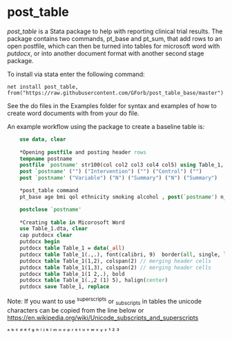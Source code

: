 ﻿# post_table
*post_table* is a Stata package to help with reporting clinical trial results. The package contains two commands, pt_base and pt_sum, that add rows to an open postfile, which can then be turned into tables for microsoft word with _putdocx_, or into another document format with another second stage package.

To install via stata enter the following command:

`net install post_table, from("https://raw.githubusercontent.com/GForb/post_table_base/master")`

See the do files in the Examples folder for syntax and examples of how to create word documents with from your do file.

An example workflow using the package to create a baseline table is:

````stata
	use data, clear
	
	*Opening postfile and posting header rows
	tempname postname
	postfile `postname' str100(col col2 col3 col4 col5) using Table_1, replace
	post `postname' ("") ("Intervention") ("") ("Control") ("")
	post `postname' ("Variable") ("N") ("Summary") ("N") ("Summary")

	*post_table command
	pt_base age bmi qol ethnicity smoking alcohol , post(`postname') n_analysis(cols) over(treat) su_label(append) order(group_treat)

	postclose `postname'
	
	*Creating table in Micorosoft Word
	use Table_1.dta, clear
	cap putdocx clear
	putdocx begin
	putdocx table Table_1 = data(_all)
	putdocx table Table_1(.,.), font(calibri, 9)  border(all, single, lightgray, 0.5pt)
	putdocx table Table_1(1,2), colspan(2) // merging header cells 
	putdocx table Table_1(1,3), colspan(2) // merging header cells
	putdocx table Table_1(1 2,.), bold
	putdocx table Table_1(.,2 (1) 5), halign(center)
	putdocx save Table_1, replace
````

Note: If you want to use <sup>superscripts</sup> or <sub>subscripts</sub> in tables the unicode characters can be copied from the line below or https://en.wikipedia.org/wiki/Unicode_subscripts_and_superscripts

ᵃ ᵇ ᶜ ᵈ	ᵉ ᶠ ᵍ ʰ ⁱ ʲ ᵏ ˡ ᵐ ⁿ ᵒ ᵖ ʳ ˢ ᵗ ᵘ	ᵛ ʷ ˣ ʸ ᶻ  ¹ ² ³
